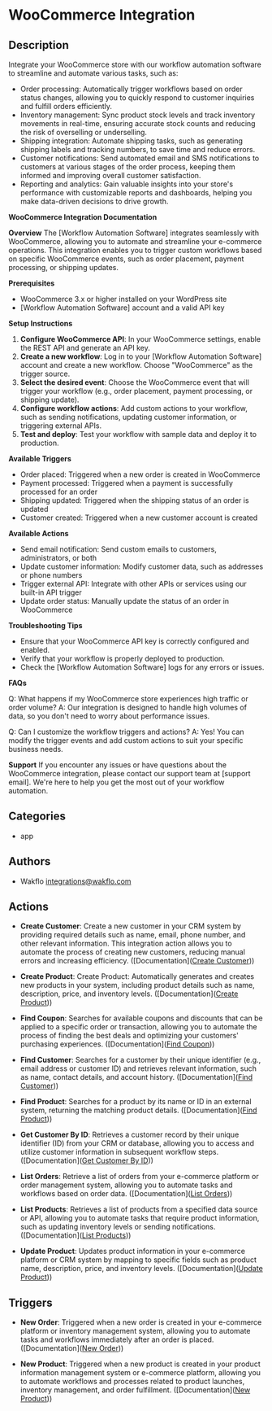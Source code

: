 # WooCommerce Integration

## Description

Integrate your WooCommerce store with our workflow automation software to streamline and automate various tasks, such as:

* Order processing: Automatically trigger workflows based on order status changes, allowing you to quickly respond to customer inquiries and fulfill orders efficiently.
* Inventory management: Sync product stock levels and track inventory movements in real-time, ensuring accurate stock counts and reducing the risk of overselling or underselling.
* Shipping integration: Automate shipping tasks, such as generating shipping labels and tracking numbers, to save time and reduce errors.
* Customer notifications: Send automated email and SMS notifications to customers at various stages of the order process, keeping them informed and improving overall customer satisfaction.
* Reporting and analytics: Gain valuable insights into your store's performance with customizable reports and dashboards, helping you make data-driven decisions to drive growth.

**WooCommerce Integration Documentation**

**Overview**
The [Workflow Automation Software] integrates seamlessly with WooCommerce, allowing you to automate and streamline your e-commerce operations. This integration enables you to trigger custom workflows based on specific WooCommerce events, such as order placement, payment processing, or shipping updates.

**Prerequisites**

* WooCommerce 3.x or higher installed on your WordPress site
* [Workflow Automation Software] account and a valid API key

**Setup Instructions**

1. **Configure WooCommerce API**: In your WooCommerce settings, enable the REST API and generate an API key.
2. **Create a new workflow**: Log in to your [Workflow Automation Software] account and create a new workflow. Choose "WooCommerce" as the trigger source.
3. **Select the desired event**: Choose the WooCommerce event that will trigger your workflow (e.g., order placement, payment processing, or shipping update).
4. **Configure workflow actions**: Add custom actions to your workflow, such as sending notifications, updating customer information, or triggering external APIs.
5. **Test and deploy**: Test your workflow with sample data and deploy it to production.

**Available Triggers**

* Order placed: Triggered when a new order is created in WooCommerce
* Payment processed: Triggered when a payment is successfully processed for an order
* Shipping updated: Triggered when the shipping status of an order is updated
* Customer created: Triggered when a new customer account is created

**Available Actions**

* Send email notification: Send custom emails to customers, administrators, or both
* Update customer information: Modify customer data, such as addresses or phone numbers
* Trigger external API: Integrate with other APIs or services using our built-in API trigger
* Update order status: Manually update the status of an order in WooCommerce

**Troubleshooting Tips**

* Ensure that your WooCommerce API key is correctly configured and enabled.
* Verify that your workflow is properly deployed to production.
* Check the [Workflow Automation Software] logs for any errors or issues.

**FAQs**

Q: What happens if my WooCommerce store experiences high traffic or order volume?
A: Our integration is designed to handle high volumes of data, so you don't need to worry about performance issues.

Q: Can I customize the workflow triggers and actions?
A: Yes! You can modify the trigger events and add custom actions to suit your specific business needs.

**Support**
If you encounter any issues or have questions about the WooCommerce integration, please contact our support team at [support email]. We're here to help you get the most out of your workflow automation.

## Categories

- app


## Authors

- Wakflo <integrations@wakflo.com>

## Actions

- **Create Customer**: Create a new customer in your CRM system by providing required details such as name, email, phone number, and other relevant information. This integration action allows you to automate the process of creating new customers, reducing manual errors and increasing efficiency. ([Documentation]([Create Customer](actions/create_customer.md)))

- **Create Product**: Create Product: Automatically generates and creates new products in your system, including product details such as name, description, price, and inventory levels. ([Documentation]([Create Product](actions/create_product.md)))

- **Find Coupon**: Searches for available coupons and discounts that can be applied to a specific order or transaction, allowing you to automate the process of finding the best deals and optimizing your customers' purchasing experiences. ([Documentation]([Find Coupon](actions/find_coupon.md)))

- **Find Customer**: Searches for a customer by their unique identifier (e.g., email address or customer ID) and retrieves relevant information, such as name, contact details, and account history. ([Documentation]([Find Customer](actions/find_customer.md)))

- **Find Product**: Searches for a product by its name or ID in an external system, returning the matching product details. ([Documentation]([Find Product](actions/find_product.md)))

- **Get Customer By ID**: Retrieves a customer record by their unique identifier (ID) from your CRM or database, allowing you to access and utilize customer information in subsequent workflow steps. ([Documentation]([Get Customer By ID](actions/get_customer_by_id.md)))

- **List Orders**: Retrieve a list of orders from your e-commerce platform or order management system, allowing you to automate tasks and workflows based on order data. ([Documentation]([List Orders](actions/list_orders.md)))

- **List Products**: Retrieves a list of products from a specified data source or API, allowing you to automate tasks that require product information, such as updating inventory levels or sending notifications. ([Documentation]([List Products](actions/list_products.md)))

- **Update Product**: Updates product information in your e-commerce platform or CRM system by mapping to specific fields such as product name, description, price, and inventory levels. ([Documentation]([Update Product](actions/update_product.md)))

## Triggers

- **New Order**: Triggered when a new order is created in your e-commerce platform or inventory management system, allowing you to automate tasks and workflows immediately after an order is placed. ([Documentation]([New Order](triggers/new_order.md)))

- **New Product**: Triggered when a new product is created in your product information management system or e-commerce platform, allowing you to automate workflows and processes related to product launches, inventory management, and order fulfillment. ([Documentation]([New Product](triggers/new_product.md)))

